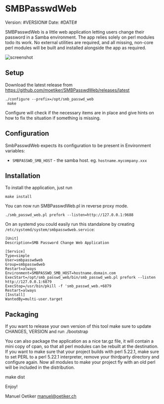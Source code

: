 SMBPasswdWeb
=============
Version: #VERSION#
Date: #DATE#

SMBPasswdWeb is a little web application letting users change their
password in a Samba environment.  The app relies solely on perl modules todo its work. No external utilities are
required, and all missing, non-core perl modules will be built and installed alongside the app as required.

![screenshot](https://cloud.githubusercontent.com/assets/429279/9728323/55e6fee4-5607-11e5-8e39-2b83e303cff8.png)

Setup
-----

Download the latest release from https://github.com/moetiker/SMBPasswdWeb/releases/latest

```
./configure --prefix=/opt/smb_passwd_web
 make
```
 
Configure will check if the necessary items are in place and give
hints on how to fix the situation if something is missing.

Configuration
-------------

SmbPasswdWeb expects its configuration to be present in Environment
variables:

* `SMBPASSWD_SMB_HOST` - the samba host. eg. `hostname.mycompany.xxx`

Installation
------------

To install the application, just run

```
make install
```

You can now run SMBPasswdWeb.pl in reverse proxy mode.

```
./smb_passwd_web.pl prefork --listen=http://127.0.0.1:9688
```

On an systemd you could easily run this standalone by creating
`/etc/systemd/system/smbpasswdweb.service`:

```
[Unit]
Description=SMB Password Change Web Application

[Service]
Type=simple
User=smbpasswdweb
Group=smbpasswdweb
Restart=always
Environment=SMBPASSWD_SMB_HOST=hostname.domain.com
ExecStart=/opt/smb_passwd_web/bin/smb_passwd_web.pl prefork --listen http://127.0.0.1:6879
ExecStop=/usr/bin/pkill -f 'smb_passwd_web.+6879
Restart=always
[Install]
WantedBy=multi-user.target
```

Packaging
---------

If you want to release your own version of this tool make sure to update
CHANGES, VERSION and run ./bootstrap

You can also package the application as a nice tar.gz file, it will contain
a mini copy of cpan, so that all perl modules can be rebuilt at the
destination.  If you want to make sure that your project builds with perl
5.22.1, make sure to set PERL to a perl 5.22.1 interpreter, remove your
thirdparty directory and configure again.  Now all modules to make your
project fly with an old perl will be included in the distribution.

   make dist

Enjoy!

Manuel Oetiker <manuel@oetiker.ch>

